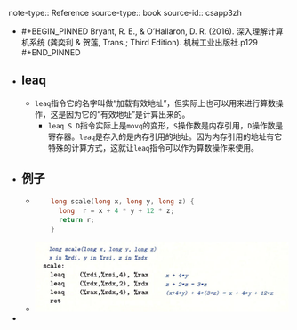 note-type:: Reference
source-type:: book
source-id:: csapp3zh

- #+BEGIN_PINNED
  Bryant, R. E., & O’Hallaron, D. R. (2016). 深入理解计算机系统 (龚奕利 & 贺莲, Trans.; Third Edition). 机械工业出版社.p129
  #+END_PINNED
- ## leaq
	- `leaq`指令它的名字叫做“加载有效地址”，但实际上也可以用来进行算数操作，这是因为它的“有效地址”是计算出来的。
		- `leaq S D`指令实际上是`movq`的变形，`S`操作数是内存引用，`D`操作数是寄存器。`leaq`是存入的是内存引用的地址。因为内存引用的地址有它特殊的计算方式，这就让`leaq`指令可以作为算数操作来使用。
- ## 例子
	- ``` C
	  	  long scale(long x, long y, long z) {
	  	    long  r = x + 4 * y + 12 * z;
	  	    return r;
	  	  }
	  ```
	- ![image.png](../assets/image_1666103550279_0.png)
-